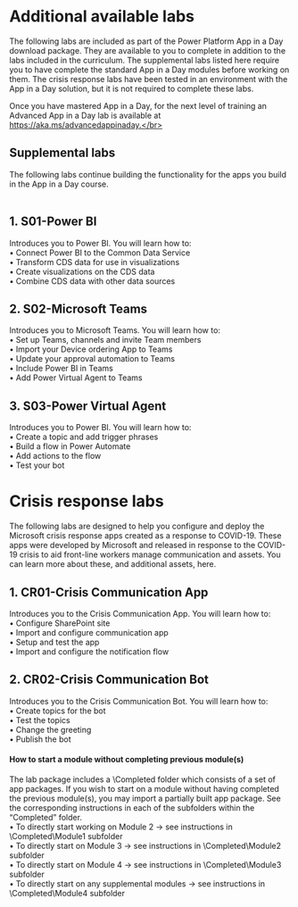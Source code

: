 # Additional available labs

The following labs are included as part of the Power Platform App in a Day download package. They are available to you
to complete in addition to the labs included in the curriculum. The supplemental labs listed here require you to have
complete the standard App in a Day modules before working on them. The crisis response labs have been tested in an
environment with the App in a Day solution, but it is not required to complete these labs.</br>

Once you have mastered App in a Day, for the next level of training an Advanced App in a Day lab is available at
https://aka.ms/advancedappinaday.</br>

## Supplemental labs
The following labs continue building the functionality for the apps you build in the App in a Day course.</br></br>
## 1. S01-Power BI
Introduces you to Power BI. You will learn how to:</br>
• Connect Power BI to the Common Data Service</br>
• Transform CDS data for use in visualizations</br>
• Create visualizations on the CDS data</br>
• Combine CDS data with other data sources</br>

## 2. S02-Microsoft Teams
Introduces you to Microsoft Teams. You will learn how to:</br>
• Set up Teams, channels and invite Team members</br>
• Import your Device ordering App to Teams</br>
• Update your approval automation to Teams</br>
• Include Power BI in Teams</br>
• Add Power Virtual Agent to Teams</br>

## 3. S03-Power Virtual Agent
Introduces you to Power BI. You will learn how to:</br>
• Create a topic and add trigger phrases</br>
• Build a flow in Power Automate</br>
• Add actions to the flow</br>
• Test your bot</br>

# Crisis response labs
The following labs are designed to help you configure and deploy the Microsoft crisis response apps created as a response to COVID-19. These apps were developed by Microsoft and released in response to the COVID-19 crisis to aid
front-line workers manage communication and assets. You can learn more about these, and additional assets, here.</br>
## 1. CR01-Crisis Communication App
Introduces you to the Crisis Communication App. You will learn how to:</br>
• Configure SharePoint site</br>
• Import and configure communication app</br>
• Setup and test the app</br>
• Import and configure the notification flow</br>

## 2. CR02-Crisis Communication Bot
Introduces you to the Crisis Communication Bot. You will learn how to:</br>
• Create topics for the bot</br>
• Test the topics</br>
• Change the greeting</br>
• Publish the bot</br>

#### How to start a module without completing previous module(s)
The lab package includes a \Completed folder which consists of a set of app packages. If you wish to start on a module without having completed the previous module(s), you may import a partially built app package. See the corresponding
instructions in each of the subfolders within the “Completed” folder.</br>
• To directly start working on Module 2 -> see instructions in \Completed\Module1 subfolder</br>
• To directly start on Module 3 -> see instructions in \Completed\Module2 subfolder</br>
• To directly start on Module 4 -> see instructions in \Completed\Module3 subfolder</br>
• To directly start on any supplemental modules -> see instructions in \Completed\Module4 subfolder
